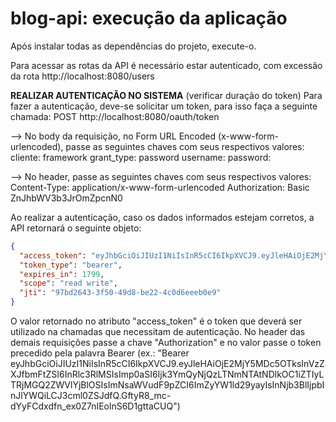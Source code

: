 # blog-api: execução da aplicação
Após instalar todas as dependências do projeto, execute-o.

Para acessar as rotas da API é necessário estar autenticado, com excessão da rota http://localhost:8080/users

**REALIZAR AUTENTICAÇÃO NO SISTEMA**
(verificar duração do token)
Para fazer a autenticação, deve-se solicitar um token, para isso faça a seguinte chamada: 
POST http://localhost:8080/oauth/token

--> No body da requisição, no Form URL Encoded (x-www-form-urlencoded), passe as seguintes chaves com seus respectivos valores:
cliente: framework
grant_type: password
username:
password:

--> No header, passe as seguintes chaves com seus respectivos valores:
Content-Type: application/x-www-form-urlencoded
Authorization: Basic ZnJhbWV3b3JrOmZpcnN0

Ao realizar a autenticação, caso os dados informados estejam corretos, a API retornará o seguinte objeto:
```json
{
  "access_token": "eyJhbGciOiJIUzI1NiIsInR5cCI6IkpXVCJ9.eyJleHAiOjE2MjY5MDc5OTksInVzZXJfbmFtZSI6InRlc3RlMSIsImp0aSI6Ijk3YmQyNjQzLTNmNTAtNDlkOC1iZTIyLTRjMGQ2ZWVlYjBlOSIsImNsaWVudF9pZCI6ImZyYW1ld29yayIsInNjb3BlIjpbInJlYWQiLCJ3cml0ZSJdfQ.GftyR8_mc-dYyFCdxdfn_ex0Z7nIEolnS6D1gttaCUQ",
  "token_type": "bearer",
  "expires_in": 1799,
  "scope": "read write",
  "jti": "97bd2643-3f50-49d8-be22-4c0d6eeeb0e9"
}
```
O valor retornado no atributo "access_token" é o token que deverá ser utilizado na chamadas que necessitam de autenticação.
No header das demais requisições passe a chave "Authorization" e no valor passe o token precedido pela palavra Bearer (ex.: "Bearer eyJhbGciOiJIUzI1NiIsInR5cCI6IkpXVCJ9.eyJleHAiOjE2MjY5MDc5OTksInVzZXJfbmFtZSI6InRlc3RlMSIsImp0aSI6Ijk3YmQyNjQzLTNmNTAtNDlkOC1iZTIyLTRjMGQ2ZWVlYjBlOSIsImNsaWVudF9pZCI6ImZyYW1ld29yayIsInNjb3BlIjpbInJlYWQiLCJ3cml0ZSJdfQ.GftyR8_mc-dYyFCdxdfn_ex0Z7nIEolnS6D1gttaCUQ")
